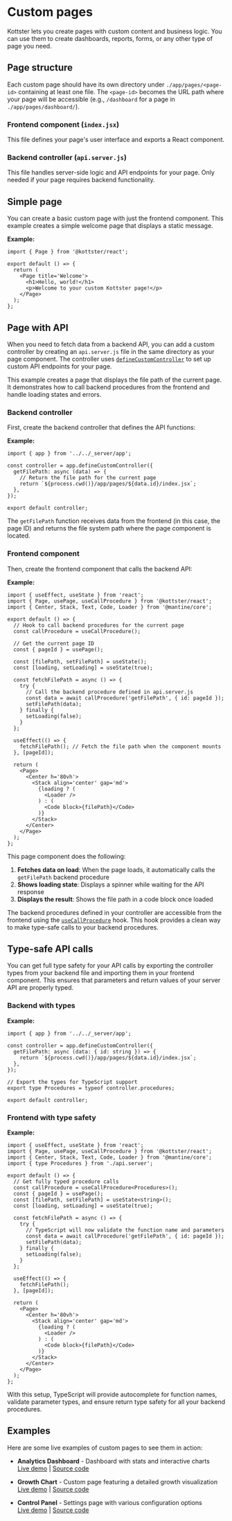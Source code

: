 # Custom pages

Kottster lets you create pages with custom content and business logic. You can use them to create dashboards, reports, forms, or any other type of page you need.

## Page structure

Each custom page should have its own directory under `./app/pages/<page-id>` containing at least one file. The `<page-id>` becomes the URL path where your page will be accessible (e.g., `/dashboard` for a page in `./app/pages/dashboard/`).

### Frontend component (`index.jsx`)
This file defines your page's user interface and exports a React component.

### Backend controller (`api.server.js`)
This file handles server-side logic and API endpoints for your page. Only needed if your page requires backend functionality.

## Simple page

You can create a basic custom page with just the frontend component. This example creates a simple welcome page that displays a static message.

**Example:**

```tsx [app/pages/welcome/index.jsx]
import { Page } from '@kottster/react';

export default () => {
  return (
    <Page title='Welcome'>
      <h1>Hello, world!</h1>
      <p>Welcome to your custom Kottster page!</p>
    </Page>
  );
};
```

## Page with API

When you need to fetch data from a backend API, you can add a custom controller by creating an `api.server.js` file in the same directory as your page component. The controller uses [`defineCustomController`](./api.md) to set up custom API endpoints for your page.

This example creates a page that displays the file path of the current page. It demonstrates how to call backend procedures from the frontend and handle loading states and errors.

### Backend controller

First, create the backend controller that defines the API functions:

**Example:**

```tsx [app/pages/example/api.server.js]
import { app } from '../../_server/app';

const controller = app.defineCustomController({
  getFilePath: async (data) => {
    // Return the file path for the current page
    return `${process.cwd()}/app/pages/${data.id}/index.jsx`;
  },
});

export default controller;
```

The `getFilePath` function receives data from the frontend (in this case, the page ID) and returns the file system path where the page component is located.

### Frontend component

Then, create the frontend component that calls the backend API:

**Example:**

```tsx [app/pages/example/index.jsx]
import { useEffect, useState } from 'react';
import { Page, usePage, useCallProcedure } from '@kottster/react';
import { Center, Stack, Text, Code, Loader } from '@mantine/core';

export default () => {
  // Hook to call backend procedures for the current page
  const callProcedure = useCallProcedure();
  
  // Get the current page ID
  const { pageId } = usePage();
  
  const [filePath, setFilePath] = useState();
  const [loading, setLoading] = useState(true);
  
  const fetchFilePath = async () => {
    try {
      // Call the backend procedure defined in api.server.js
      const data = await callProcedure('getFilePath', { id: pageId });
      setFilePath(data);
    } finally {
      setLoading(false);
    }
  };

  useEffect(() => {
    fetchFilePath(); // Fetch the file path when the component mounts
  }, [pageId]);

  return (
    <Page>
      <Center h='80vh'>
        <Stack align='center' gap='md'>
          {loading ? (
            <Loader />
          ) : (
            <Code block>{filePath}</Code>
          )}
        </Stack>
      </Center>
    </Page>
  );
};
```

This page component does the following:
1. **Fetches data on load**: When the page loads, it automatically calls the `getFilePath` backend procedure
2. **Shows loading state**: Displays a spinner while waiting for the API response
3. **Displays the result**: Shows the file path in a code block once loaded

The backend procedures defined in your controller are accessible from the frontend using the [`useCallProcedure`](../ui/use-call-procedure-hook.md) hook. This hook provides a clean way to make type-safe calls to your backend procedures.

## Type-safe API calls

You can get full type safety for your API calls by exporting the controller types from your backend file and importing them in your frontend component. This ensures that parameters and return values of your server API are properly typed.

### Backend with types

**Example:**

```tsx [app/pages/example/api.server.ts]
import { app } from '../../_server/app';

const controller = app.defineCustomController({
  getFilePath: async (data: { id: string }) => {
    return `${process.cwd()}/app/pages/${data.id}/index.jsx`;
  },
});

// Export the types for TypeScript support
export type Procedures = typeof controller.procedures;

export default controller;
```

### Frontend with type safety

**Example:**

```tsx [app/pages/example/index.tsx]
import { useEffect, useState } from 'react';
import { Page, usePage, useCallProcedure } from '@kottster/react';
import { Center, Stack, Text, Code, Loader } from '@mantine/core';
import { type Procedures } from './api.server';

export default () => {
  // Get fully typed procedure calls
  const callProcedure = useCallProcedure<Procedures>();
  const { pageId } = usePage();
  const [filePath, setFilePath] = useState<string>();
  const [loading, setLoading] = useState(true);
  
  const fetchFilePath = async () => {
    try {
      // TypeScript will now validate the function name and parameters
      const data = await callProcedure('getFilePath', { id: pageId });
      setFilePath(data);
    } finally {
      setLoading(false);
    }
  };

  useEffect(() => {
    fetchFilePath();
  }, [pageId]);

  return (
    <Page>
      <Center h='80vh'>
        <Stack align='center' gap='md'>
          {loading ? (
            <Loader />
          ) : (
            <Code block>{filePath}</Code>
          )}
        </Stack>
      </Center>
    </Page>
  );
};
```

With this setup, TypeScript will provide autocomplete for function names, validate parameter types, and ensure return type safety for all your backend procedures.

## Examples

Here are some live examples of custom pages to see them in action:

* **Analytics Dashboard** - Dashboard with stats and interactive charts  
  [Live demo](https://demo.kottster.app/analyticsDashboard) | [Source code](https://github.com/kottster/live-demo/tree/main/app/pages/analyticsDashboard)

* **Growth Chart** - Custom page featuring a detailed growth visualization  
  [Live demo](https://demo.kottster.app/growthChart) | [Source code](https://github.com/kottster/live-demo/tree/main/app/pages/growthChart)

* **Control Panel** - Settings page with various configuration options  
  [Live demo](https://demo.kottster.app/controlPanel) | [Source code](https://github.com/kottster/live-demo/tree/main/app/pages/controlPanel)